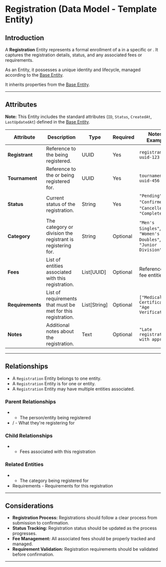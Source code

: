# **Registration** (Data Model - Template Entity)

## **Introduction**

A **Registration** Entity represents a formal enrollment of a in a specific or . It captures the registration details,
status, and any associated fees or requirements.

As an Entity, it possesses a unique identity and lifecycle, managed according to the [Base Entity](../foundation/base_entity.md).

It inherits properties from the [Base Entity](../foundation/base_entity.md).

---

## **Attributes**

**Note:** This Entity includes the standard attributes (`ID`, `Status`, `CreatedAt`, `LastUpdatedAt`) defined in the [Base Entity](../foundation/base_entity.md).

| Attribute        | Description                                                  | Type         | Required | Notes / Example                                             |
| ---------------- | ------------------------------------------------------------ | ------------ | -------- | ----------------------------------------------------------- |
| **Registrant**   | Reference to the being registered.                           | UUID         | Yes      | `registrant-uuid-123`                                       |
| **Tournament**   | Reference to the or being registered for.                    | UUID         | Yes      | `tournament-uuid-456`                                       |
| **Status**       | Current status of the registration.                          | String       | Yes      | `"Pending"`, `"Confirmed"`, `"Cancelled"`, `"Completed"`    |
| **Category**     | The category or division the registrant is registering for.  | String       | Optional | `"Men's Singles"`, `"Women's Doubles"`, `"Junior Division"` |
| **Fees**         | List of entities associated with this registration.          | List[UUID]   | Optional | References to fee entities                                  |
| **Requirements** | List of requirements that must be met for this registration. | List[String] | Optional | `["Medical Certificate", "Age Verification"]`               |
| **Notes**        | Additional notes about the registration.                     | Text         | Optional | `"Late registration with approval"`                         |

---

## **Relationships**

- A `Registration` Entity belongs to one entity.
- A `Registration` Entity is for one or entity.
- A `Registration` Entity may have multiple entities associated.

### Parent Relationships

- - The person/entity being registered
- / - What they're registering for

### Child Relationships

- - Fees associated with this registration

### Related Entities

- - The category being registered for
- Requirements <!-- TODO: Create requirements model --> - Requirements for this registration

---

## **Considerations**

- **Registration Process:** Registrations should follow a clear process from submission to confirmation.
- **Status Tracking:** Registration status should be updated as the process progresses.
- **Fee Management:** All associated fees should be properly tracked and managed.
- **Requirement Validation:** Registration requirements should be validated before confirmation.

---
